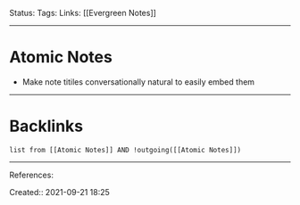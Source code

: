Status: 
Tags: 
Links: [[Evergreen Notes]]
___
# Atomic Notes
- Make note titiles conversationally natural to easily embed them
___
# Backlinks
```dataview
list from [[Atomic Notes]] AND !outgoing([[Atomic Notes]])
```
___
References:

Created:: 2021-09-21 18:25
